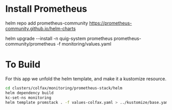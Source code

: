 # Install Prometheus

helm repo add prometheus-community https://prometheus-community.github.io/helm-charts


helm upgrade --install -n quig-system prometheus prometheus-community/prometheus -f monitoring/values.yaml


# To Build
For this app we unfold the helm template, and make it a kustomize resource.

```bash
cd clusters/colfax/monitoring/prometheus-stack/helm
helm dependency build
kc-set-ns monitoring
helm template promstack . -f values-colfax.yaml > ../kustomize/base.yaml
```
